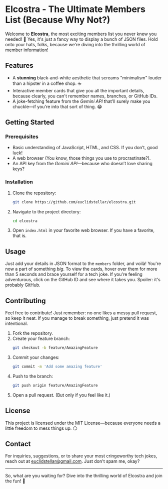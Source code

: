# Elcostra - The Ultimate Members List (Because Why Not?)

Welcome to **Elcostra**, the most exciting members list you never knew you needed! 🤩 Yes, it's just a fancy way to display a bunch of JSON files. Hold onto your hats, folks, because we're diving into the thrilling world of member information!

## Features

- A **stunning** black-and-white aesthetic that screams "minimalism" louder than a hipster in a coffee shop. ☕️
- Interactive member cards that give you all the important details, because clearly, you can't remember names, branches, or GitHub IDs.
- A joke-fetching feature from the *Gemini API* that'll surely make you chuckle—if you're into that sort of thing. 😂

## Getting Started

### Prerequisites

- Basic understanding of JavaScript, HTML, and CSS. If you don’t, good luck!
- A web browser (You know, those things you use to procrastinate?).
- An API key from the *Gemini API*—because who doesn’t love sharing keys?

### Installation

1. Clone the repository:
    ```bash
    git clone https://github.com/euclidstellar/elcostra.git
    ```
2. Navigate to the project directory:
    ```bash
    cd elcostra
    ```
3. Open `index.html` in your favorite web browser. If you have a favorite, that is.

## Usage

Just add your details in JSON format to the `members` folder, and voilà! You're now a part of something *big*. To view the cards, hover over them for more than 5 seconds and brace yourself for a tech joke. If you're feeling adventurous, click on the GitHub ID and see where it takes you. Spoiler: it's probably GitHub.

## Contributing

Feel free to contribute! Just remember: no one likes a messy pull request, so keep it neat. If you manage to break something, just pretend it was intentional. 

1. Fork the repository.
2. Create your feature branch:
    ```bash
    git checkout -b feature/AmazingFeature
    ```
3. Commit your changes:
    ```bash
    git commit -m 'Add some amazing feature'
    ```
4. Push to the branch:
    ```bash
    git push origin feature/AmazingFeature
    ```
5. Open a pull request. (But only if you feel like it.)

## License

This project is licensed under the MIT License—because everyone needs a little freedom to mess things up. 😏

## Contact

For inquiries, suggestions, or to share your most cringeworthy tech jokes, reach out at [euclidstellar@gmail.com](mailto:euclidstellar@gmail.com). Just don't spam me, okay?

---

So, what are you waiting for? Dive into the thrilling world of Elcostra and join the fun! 🎉
